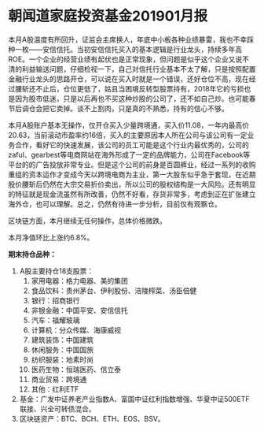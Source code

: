 # 朝闻道家庭投资基金201901月报

本月A股温度有所回升，证监会主席换人，年底中小板各种业绩暴雷，我也不幸踩种一枚——安信信托。当初安信信托买入的基本逻辑是行业龙头，持续多年高ROE。一个企业的经营业绩有起伏也是正常现象，但问题是似乎这个企业又说不清的利益输送问题，仔细检视一下，自己对信托行业基本不太了解，只是按照配置金融行业龙头的思路开仓，可以说在买入时就是一个错误，还好仓位不高，现在经过腰斩还不止后，仓位更低了，姑且当困境反转型股票持有，2018年它的亏损也是因为股市低迷，只是以后再也不买这种炒股的公司了，还不如自己炒。也可能春节后调仓会把它卖掉。谈不上割肉，只是真的不熟悉，持有的信心不够。

本月A股账户基本无操作，仅开仓买入少量跨境通，买入价11.08，一年内最高价20.63，当前滚动市盈率约16倍，买入的主要原因本人所在公司与该公司有一定业务合作，看好它的快速发展，该公司的员工可能是这个行业内最优秀的，公司的zaful、gearbest等电商网站在海外形成了一定的品牌能力，公司在Facebook等平台的的广告投放非常专业。但是这个公司的前身是百圆裤业，经过一系列的收购重组的资本运作才变成今天以跨境电商为主业，第一大股东似乎急于套现，在近期股价腰斩后仍然在大宗交易折价卖出，所以公司的股权结构是一大风险。还有明显的特征就是现金流虽然有所改善，仍然不好看，存货非常多，考虑到正在扩张建立海外仓，也可以理解。总之，仍然有待进一步分析，目前仅有观察仓。

区块链方面，本月继续无任何操作，总体价格微跌。

本月净值环比上涨约6.8%。

**期末持仓品种：**

1. A股主要持仓18支股票：
   1. 家用电器：格力电器、美的集团
   2. 食品饮料：贵州茅台、伊利股份、涪陵榨菜、汤臣倍健
   3. 银行：招商银行
   4. 非银金融：中国平安、安信信托
   5. 汽车：福耀玻璃
   6. 计算机：分众传媒、海康威视
   7. 建筑装饰：中国建筑
   8. 休闲服务：中国国旅
   9. 纺织服装：地素时尚
   10. 医药生物：恒瑞医药、信立泰
   11. 商业贸易：跨境通
   12. 其他：红利ETF
2. 基金：广发中证养老产业指数A、富国中证红利指数增强、华夏中证500ETF联接、兴全可转债混合。
3. 区块链资产：BTC、BCH、ETH、EOS、BSV。



